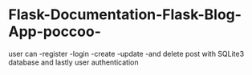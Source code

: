 # Flask-Documentation-Flask-Blog-App-poccoo-
user can 
-register
-login
-create
-update 
-and delete post
with SQLite3 database 
and lastly user authentication

